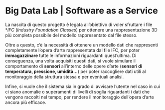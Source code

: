 # Big Data Lab | Software as a Service 

La nascita di questo progetto è legata all’obiettivo di voler sfruttare i file **IFC* (*Industry Foundation Classes*) per ottenere una rappresentazione 3D più completa 
possibile del modello rappresentato dal file stesso. 

Oltre a questo, c’è la necessità di ottenere un modello dati che rappresenti completamente l’opera d’arte rappresentata dal file IFC, per poter **immagazzinare** tutte
le informazioni riguardanti quest’ultima. Di conseguenza, una volta acquisiti questi dati, si vuole simulare il comportamento di **sensori** all’interno delle opere d’arte
(**sensori di temperatura, pressione, umidità...**) per poter raccogliere dati utili al monitoraggio della struttura stessa e per eventuali analisi. 

Infine, si vuole che il sistema sia in grado di avvisare l’utente nel caso in cui ci siano anomalie o superamenti di livelli di soglia riguardanti i dati che vengono raccolti
nel tempo, per rendere il monitoraggio dell’opera d’arte ancora più efficace.
